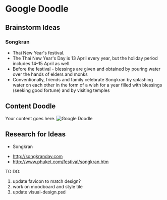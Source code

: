 # Google Doodle

## Brainstorm Ideas

### Songkran
 * Thai New Year's festival. 
 * The Thai New Year's Day is 13 April every year, but the holiday period includes 14–15 April as well.
 * Before the festival - blessings are given and obtained by pouring water over the hands of elders and monks
 * Conventionally, friends and family celebrate Songkran by splashing water on each other in the form of a wish for a year filled with blessings (seeking good fortune) and by visiting temples
   

## Content Doodle

Your content goes here. 
![Google Doodle](https://www.google.com/logos/2012/d4g_poland12-hp.jpg)


  
## Research for Ideas
  
   
* Songkran
- http://songkranday.com
- http://www.phuket.com/festival/songkran.htm


TO DO:
1. update favicon to match design?
2. work on moodboard and style tile
3. update visual-design.psd
